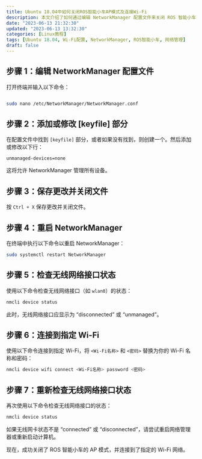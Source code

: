 ```yaml
---
title: Ubuntu 18.04中如何关闭ROS智能小车AP模式及连接Wi-Fi
description: 本文介绍了如何通过编辑 NetworkManager 配置文件来关闭 ROS 智能小车的 AP 模式，并连接到指定的 Wi-Fi 网络。步骤包括修改配置文件中的 [keyfile] 部分，重启 NetworkManager，检查无线网络接口状态，并使用特定命令连接到 Wi-Fi。若连接后网络状态异常，建议重启网络管理器或计算机。
date: "2023-06-13 21:32:30"
updated: "2023-06-13 13:32:30"
categories: [Linux教程]
tags: [Ubuntu 18.04, Wi-Fi配置, NetworkManager, ROS智能小车, 网络管理]
draft: false
---
```


## 步骤 1：编辑 NetworkManager 配置文件

打开终端并输入以下命令：

```bash

sudo nano /etc/NetworkManager/NetworkManager.conf

```

## 步骤 2：添加或修改 [keyfile] 部分

在配置文件中找到 `[keyfile]` 部分，或者如果没有找到，则创建一个。然后添加或修改以下行：

```plaintext
unmanaged-devices=none
```

这将允许 NetworkManager 管理所有设备。

## 步骤 3：保存更改并关闭文件

按 `Ctrl + X` 保存更改并关闭文件。

## 步骤 4：重启 NetworkManager

在终端中执行以下命令以重启 NetworkManager：

```bash
sudo systemctl restart NetworkManager
```

## 步骤 5：检查无线网络接口状态

使用以下命令检查无线网络接口（如 `wlan0`）的状态：

```bash
nmcli device status
```

此时，无线网络接口应显示为 “disconnected” 或 “unmanaged”。

## 步骤 6：连接到指定 Wi-Fi

使用以下命令连接到指定 Wi-Fi，将 `<Wi-Fi名称>` 和 `<密码>` 替换为你的 Wi-Fi 名称和密码：

```bash
nmcli device wifi connect <Wi-Fi名称> password <密码>
```

## 步骤 7：重新检查无线网络接口状态

再次使用以下命令检查无线网络接口的状态：

```bash
nmcli device status
```

如果无线网卡状态不是 “connected” 或 “disconnected”，请尝试重启网络管理器或重新启动计算机。

现在，成功关闭了 ROS 智能小车的 AP 模式，并连接到了指定的 Wi-Fi 网络。